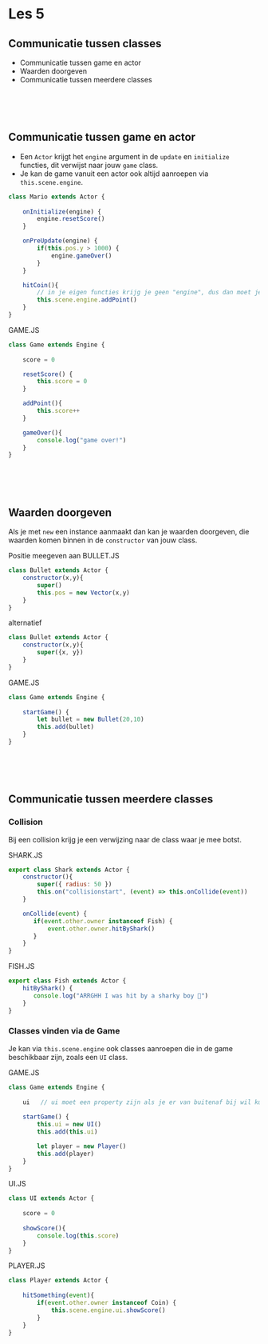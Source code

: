 # Les 5

## Communicatie tussen classes

  - Communicatie tussen game en actor
  - Waarden doorgeven
  - Communicatie tussen meerdere classes

<Br>
<Br>
<Br>


## Communicatie tussen game en actor

- Een `Actor` krijgt het `engine` argument in de `update` en `initialize` functies, dit verwijst naar jouw `game` class. 
- Je kan de game vanuit een actor ook altijd aanroepen via `this.scene.engine`.

```javascript
class Mario extends Actor {
    
    onInitialize(engine) {       
        engine.resetScore()
    }

    onPreUpdate(engine) {       
        if(this.pos.y > 1000) {
            engine.gameOver()
        }
    }

    hitCoin(){
        // in je eigen functies krijg je geen "engine", dus dan moet je "this.scene.engine" gebruiken.
        this.scene.engine.addPoint()
    }
}
```
GAME.JS

```javascript
class Game extends Engine {
    
    score = 0

    resetScore() {       
        this.score = 0
    }

    addPoint(){
        this.score++
    }

    gameOver(){
        console.log("game over!")
    }
}
```

<Br>
<Br>
<Br>


## Waarden doorgeven

Als je met `new` een instance aanmaakt dan kan je waarden doorgeven, die waarden komen binnen in de `constructor` van jouw class.

Positie meegeven aan BULLET.JS

```js
class Bullet extends Actor {
    constructor(x,y){
        super()
        this.pos = new Vector(x,y)
    }
}
```
alternatief
```js
class Bullet extends Actor {
    constructor(x,y){
        super({x, y})
    }
}
```
GAME.JS

```javascript
class Game extends Engine {
    
    startGame() {       
        let bullet = new Bullet(20,10)
        this.add(bullet)
    }
}
```


<Br>
<Br>
<Br>

## Communicatie tussen meerdere classes

### Collision

Bij een collision krijg je een verwijzing naar de class waar je mee botst.

SHARK.JS
```js
export class Shark extends Actor {
    constructor(){
        super({ radius: 50 })
        this.on("collisionstart", (event) => this.onCollide(event))
    }

    onCollide(event) {
       if(event.other.owner instanceof Fish) {
           event.other.owner.hitByShark()
       }
    }
}
```
FISH.JS
```js
export class Fish extends Actor {
    hitByShark() {
       console.log("ARRGHH I was hit by a sharky boy 🦈")
    }
}
```

### Classes vinden via de Game

Je kan via `this.scene.engine` ook classes aanroepen die in de game beschikbaar zijn, zoals een `UI` class.

GAME.JS

```javascript
class Game extends Engine {
    
    ui   // ui moet een property zijn als je er van buitenaf bij wil kunnen
    
    startGame() {       
        this.ui = new UI()
        this.add(this.ui)

        let player = new Player()
        this.add(player)
    }
}
```
UI.JS
```javascript
class UI extends Actor {
    
    score = 0
    
    showScore(){
        console.log(this.score)
    }
}
```
PLAYER.JS
```javascript
class Player extends Actor {
    
    hitSomething(event){
        if(event.other.owner instanceof Coin) {
            this.scene.engine.ui.showScore()
        }
    }
}
```